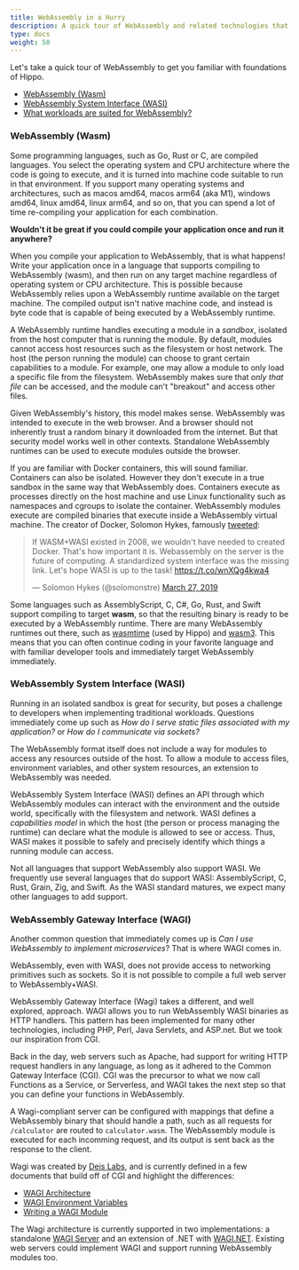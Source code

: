```yaml
---
title: WebAssembly in a Hurry
description: A quick tour of WebAssembly and related technologies that Hippo is built upon
type: docs
weight: 50
---
```


Let's take a quick tour of WebAssembly to get you familiar with foundations of Hippo.

* [WebAssembly (Wasm)](#webassembly-wasm)
* [WebAssembly System Interface (WASI)](#webassembly-system-interface-wasi)
* [What workloads are suited for WebAssembly?](#webassembly-gateway-interface-wagi)

### WebAssembly (Wasm)

Some programming languages, such as Go, Rust or C, are compiled languages.
You select the operating system and CPU architecture where the code is going to execute, and it is turned into machine code suitable to run in that environment.
If you support many operating systems and architectures, such as macos amd64, macos arm64 (aka M1), windows amd64, linux amd64, linux arm64, and so on, that you can spend a lot of time re-compiling your application for each combination.

**Wouldn't it be great if you could compile your application once and run it anywhere?**

When you compile your application to WebAssembly, that is what happens!
Write your application once in a language that supports compiling to WebAssembly (wasm), and then run on any target machine regardless of operating system or CPU architecture.
This is possible because WebAssembly relies upon a WebAssembly runtime available on the target machine.
The compiled output isn't native machine code, and instead is byte code that is capable of being executed by a WebAssembly runtime.

A WebAssembly runtime handles executing a module in a _sandbox_, isolated from the host computer that is running the module.
By default, modules cannot access host resources such as the filesystem or host network.
The host (the person running the module) can choose to grant certain capabilities to a module.
For example, one may allow a module to only load a specific file from the filesystem.
WebAssembly makes sure that _only that file_ can be accessed, and the module can't "breakout" and access other files.

Given WebAssembly's history, this model makes sense.
WebAssembly was intended to execute in the web browser.
And a browser should not inherently trust a random binary it downloaded from the internet.
But that security model works well in other contexts.
Standalone WebAssembly runtimes can be used to execute modules outside the browser.

If you are familiar with Docker containers, this will sound familiar.
Containers can also be isolated.
However they don't execute in a true sandbox in the same way that WebAssembly does.
Containers execute as processes directly on the host machine and use Linux functionality such as namespaces and cgroups to isolate the container.
WebAssembly modules execute are compiled binaries that execute inside a WebAssembly virtual machine.
The creator of Docker, Solomon Hykes, famously [tweeted](https://twitter.com/solomonstre/status/1111004913222324225?s=20):

<blockquote class="twitter-tweet"><p lang="en" dir="ltr">If WASM+WASI existed in 2008, we wouldn&#39;t have needed to created Docker. That&#39;s how important it is. Webassembly on the server is the future of computing. A standardized system interface was the missing link. Let&#39;s hope WASI is up to the task! <a href="https://t.co/wnXQg4kwa4">https://t.co/wnXQg4kwa4</a></p>&mdash; Solomon Hykes (@solomonstre) <a href="https://twitter.com/solomonstre/status/1111004913222324225?ref_src=twsrc%5Etfw">March 27, 2019</a></blockquote> <script async src="https://platform.twitter.com/widgets.js" charset="utf-8"></script> 

Some languages such as AssemblyScript, C, C#, Go, Rust, and Swift support compiling to target **wasm**, so that the resulting binary is ready to be executed by a WebAssembly runtime.
There are many WebAssembly runtimes out there, such as [wasmtime] (used by Hippo) and [wasm3].
This means that you can often continue coding in your favorite language and with familiar developer tools and immediately target WebAssembly immediately.

[wasmtime]: https://wasmtime.dev/
[wasm3]: https://github.com/wasm3/wasm3

### WebAssembly System Interface (WASI)

Running in an isolated sandbox is great for security, but poses a challenge to developers when implementing traditional workloads.
Questions immediately come up such as _How do I serve static files associated with my application?_ or _How do I communicate via sockets?_

The WebAssembly format itself does not include a way for modules to access any resources outside of the host.
To allow a module to access files, environment variables, and other system resources,
an extension to WebAssembly was needed.

WebAssembly System Interface (WASI) defines an API through which WebAssembly modules can interact with the environment and the outside world, specifically with the filesystem and network.
WASI defines a _capabilities model_ in which the host (the person or process managing the runtime)
can declare what the module is allowed to see or access.
Thus, WASI makes it possible to safely and precisely identify which things a running module can access.

Not all languages that support WebAssembly also support WASI.
We frequently use several languages that do support WASI: AssemblyScript, C, Rust, Grain, Zig, and Swift.
As the WASI standard matures, we expect many other languages to add support.

### WebAssembly Gateway Interface (WAGI)

Another common question that immediately comes up is _Can I use WebAssembly to implement microservices_?
That is where WAGI comes in.

WebAssembly, even with WASI, does not provide access to networking primitives such as sockets.
So it is not possible to compile a full web server to WebAssembly+WASI.

WebAssembly Gateway Interface (Wagi) takes a different, and well explored, approach.
WAGI allows you to run WebAssembly WASI binaries as HTTP handlers.
This pattern has been implemented for many other technologies, including PHP, Perl, Java Servlets,
and ASP.net. But we took our inspiration from CGI.

Back in the day, web servers such as Apache, had support for writing HTTP request handlers in any language, as long as it adhered to the Common Gateway Interface (CGI).
CGI was the precursor to what we now call Functions as a Service, or Serverless, and WAGI takes the next step so that you can define your functions in WebAssembly.

A Wagi-compliant server can be configured with mappings that define a WebAssembly binary that should handle a path, such as all requests for `/calculator` are routed to `calculator.wasm`. The WebAssembly module is executed for each incomming request, and its output is sent back as the response to the client.

Wagi was created by [Deis Labs], and is currently defined in a few documents that build off of CGI and highlight the differences:

* [WAGI Architecture](https://github.com/deislabs/wagi/blob/main/docs/architecture.md)
* [WAGI Environment Variables](https://github.com/deislabs/wagi/blob/main/docs/environment_variables.md)
* [Writing a WAGI Module](https://github.com/deislabs/wagi/blob/main/docs/writing_modules.md)

The Wagi architecture is currently supported in two implementations: a standalone [WAGI Server](https://github.com/deislabs/wagi) and an extension of .NET with [WAGI.NET](https://github.com/deislabs/wagi-dotnet).
Existing web servers could implement WAGI and support running WebAssembly modules too.

[Deis Labs]: https://deislabs.io
